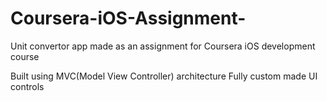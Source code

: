 # Coursera-iOS-Assignment-
Unit convertor app made as an assignment for Coursera iOS development course


Built using MVC(Model View Controller) architecture 
Fully custom made UI controls 
